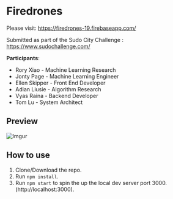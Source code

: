 # Firedrones
Please visit: https://firedrones-19.firebaseapp.com/

Submitted as part of the Sudo City Challenge : https://www.sudochallenge.com/

**Participants**:
- Rory Xiao - Machine Learning Research
- Jonty Page - Machine Learning Engineer
- Ellen Skipper - Front End Developer
- Adian Liusie - Algorithm Research
- Vyas Raina - Backend Developer
- Tom Lu - System Architect


## Preview
![Imgur](https://i.imgur.com/W8vwgOU.png)

## How to use
1. Clone/Download the repo.
2. Run  ``` npm install ```.
3. Run ```npm start``` to spin the up the local dev server port 3000.(http://localhost:3000).
